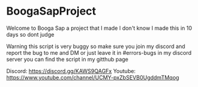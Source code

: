 # BoogaSapProject
Welcome to Booga Sap a project that I made I don't know I made this in 10 days so dont judge

Warning this script is very buggy so make sure you join my discord and report the bug to me and DM or just leave it in #errors-bugs in my discord server you can find the script in my gitthub page

Discord: https://discord.gg/KAWS9QAGFx
Youtube: https://www.youtube.com/channel/UCMY-pxZbSEVB0UgddmTMqog
